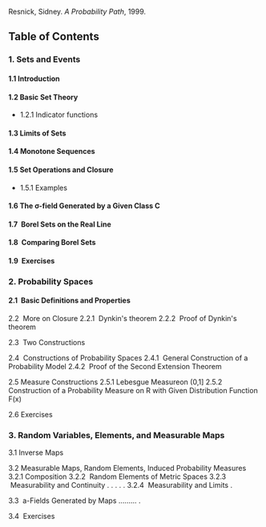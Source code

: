 ---
---

Resnick, Sidney. _A Probability Path_, 1999.

## Table of Contents


### 1. Sets and Events  

#### 1.1 Introduction
#### 1.2 Basic Set Theory
* 1.2.1 Indicator functions  

#### 1.3 Limits of Sets
#### 1.4 Monotone Sequences
#### 1.5 Set Operations and Closure
* 1.5.1 Examples

#### 1.6 The σ-field Generated by a Given Class C
#### 1.7  Borel Sets on the Real Line
#### 1.8  Comparing Borel Sets
#### 1.9  Exercises


### 2. Probability Spaces

#### 2.1  Basic Definitions and Properties

2.2  More on Closure 
	2.2.1  Dynkin's theorem
	2.2.2  Proof of Dynkin's theorem

2.3  Two Constructions

2.4  Constructions of Probability Spaces
	2.4.1  General Construction of a Probability Model
    2.4.2  Proof of the Second Extension Theorem

2.5 Measure Constructions
	2.5.1 Lebesgue Measureon (0,1]
	2.5.2 Construction of a Probability Measure on R with Given Distribution Function F(x)

2.6 Exercises

### 3. Random Variables, Elements, and Measurable Maps

3.1 Inverse Maps

3.2 Measurable Maps, Random Elements, Induced Probability Measures
	3.2.1 Composition
	3.2.2  Random Elements of Metric Spaces 
	3.2.3  Measurability and Continuity . . . . . 
	3.2.4  Measurability and Limits .

3.3  a-Fields Generated by Maps ......... .

3.4  Exercises

